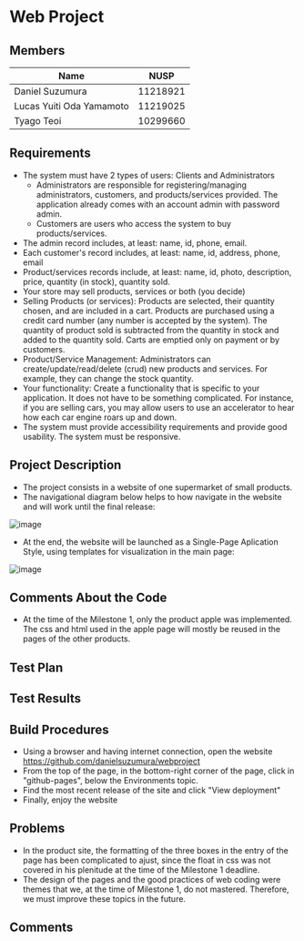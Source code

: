 # Web Project

## Members
  Name | NUSP
  ------------ | -------------
  Daniel Suzumura | 11218921
  Lucas Yuiti Oda Yamamoto  | 11219025
  Tyago Teoi		  | 10299660

## Requirements
  * The system must have 2 types of users: Clients and Administrators
      * Administrators are responsible for registering/managing administrators, customers, and products/services provided. The   application already comes with an account admin with       password admin.
      * Customers are users who access the system to buy products/services.
  * The admin record includes, at least: name, id, phone, email.
  * Each customer's record includes, at least: name, id, address, phone, email
  * Product/services records include, at least: name, id, photo, description, price, quantity (in stock), quantity sold.
  * Your store may sell products, services or both (you decide)
  * Selling Products (or services): Products are selected, their quantity chosen, and are included in a cart. Products are purchased using a credit card number (any number is accepted by the system). The quantity of product sold is subtracted from the quantity in stock and added to the quantity sold. Carts are emptied only on payment or by customers.
  * Product/Service Management: Administrators can create/update/read/delete (crud) new products and services. For example, they can change the stock quantity.
  * Your functionality: Create a functionality that is specific to your application. It does not have to be something complicated. For instance, if you are selling cars, you may allow users to use an accelerator to hear how each car engine roars up and down.   
  * The system must provide accessibility requirements and provide good usability. The system must be responsive.

## Project Description
  * The project consists in a website of one supermarket of small products.
  * The navigational diagram below helps to how navigate in the website and will work until the final release:
  
  ![image](https://user-images.githubusercontent.com/47069208/119419429-a442e900-bcd0-11eb-8fa7-5ed478d544fe.png)
  
  * At the end, the website will be launched as a Single-Page Aplication Style, using templates for visualization in the main page:
  
  ![image](https://user-images.githubusercontent.com/47069208/119419951-ad808580-bcd1-11eb-8870-8207ec50250c.png)



## Comments About the Code
  * At the time of the Milestone 1, only the product apple was implemented. The css and html used in the apple page will mostly be reused in the pages of the other products.
## Test Plan

## Test Results

## Build Procedures
  * Using a browser and having internet connection, open the website https://github.com/danielsuzumura/webproject 
  * From the top of the page, in the bottom-right corner of the page, click in "github-pages", below the Environments topic.
  * Find the most recent release of the site and click "View deployment"
  * Finally, enjoy the website

## Problems
   * In the product site, the formatting of the three boxes in the entry of the page has been complicated to ajust, since the float in css was not covered in his plenitude at the time of the Milestone 1 deadline.   
   * The design of the pages and the good practices of web coding were themes that we, at the time of Milestone 1, do not mastered. Therefore, we must improve these topics in the future.
## Comments

